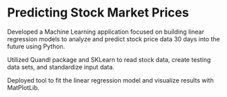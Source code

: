 # Predicting Stock Market Prices 

Developed a Machine Learning application focused on building linear regression models to analyze and predict stock price data 30 days into the future using Python.

Utilized Quandl package and SKLearn to read stock data, create testing data sets, and standardize input data.

Deployed tool to fit the linear regression model and visualize results with MatPlotLib. 
